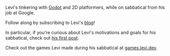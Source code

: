 Levi's tinkering with [Godot](https://godotengine.org/) and 2D platformers, while on sabbatical from his job at Google.

Follow along by subscribing to Levi's [blog](https://blog.levi.dev)!

In particular, if you're curious about Levi's motivations and goals for his sabbatical, check out [his first post](https://blog.levi.dev/2021/01/wait-what-am-i-doing.html).

Check out the games Levi made during his sabbatical at [games.levi.dev](https://games.levi.dev).